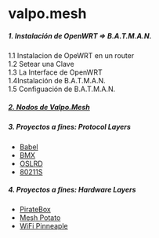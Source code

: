 valpo.mesh
====

<h5> 1. Instalación de OpenWRT => B.A.T.M.A.N.</h5> 
1.1 Instalacion de OpeWRT en un router <br>
1.2 Setear una Clave <br>
1.3 La Interface de OpenWRT <br>
1.4Instalación de B.A.T.M.A.N. <br>
1.5 Configuación de B.A.T.M.A.N. <br>


<h5>
<a href ="https://valpomesh.cartodb.com/viz/3753e9d8-6931-11e4-a8fb-0e853d047bba/public_map">2. Nodos de Valpo.Mesh </h5> 
 </a>
<h5>3. Proyectos a fines: Protocol Layers </h5> 
<ul>
<li> <a href ="http://www.pps.univ-paris-diderot.fr/~jch/software/babel/"> Babel </li> </a> 
<li> <a href ="http://bmx6.net/projects/bmx6"> BMX </li> </a> 
<li> <a href ="http://bmx6.net/projects/bmx6"> OSLRD </li> </a> 
<li> <a href ="http://open80211s.org/open80211s/"> 80211S </li> </a> 
</ul>

<h5>4. Proyectos a fines: Hardware Layers </h5> 
<ul>
<li> <a href ="http://piratebox.cc/"> PirateBox </li> </a> 
<li> <a href ="http://villagetelco.org/mesh-potato/"> Mesh Potato </li> </a> 
<li> <a href ="http://hakshop.myshopify.com/"> WiFi Pinneaple </li> </a> 
</ul>
